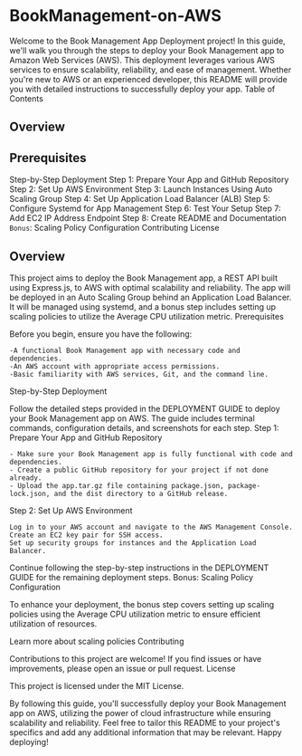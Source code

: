 # BookManagement-on-AWS

Welcome to the Book Management App Deployment project! In this guide, we'll walk you through the steps to deploy your Book Management app to Amazon Web Services (AWS). This deployment leverages various AWS services to ensure scalability, reliability, and ease of management. Whether you're new to AWS or an experienced developer, this README will provide you with detailed instructions to successfully deploy your app.
Table of Contents

## Overview
## Prerequisites
  Step-by-Step Deployment
      Step 1: Prepare Your App and GitHub Repository
      Step 2: Set Up AWS Environment
      Step 3: Launch Instances Using Auto Scaling Group
      Step 4: Set Up Application Load Balancer (ALB)
      Step 5: Configure Systemd for App Management
      Step 6: Test Your Setup
      Step 7: Add EC2 IP Address Endpoint
      Step 8: Create README and Documentation
    `Bonus`: Scaling Policy Configuration
    Contributing
    License

## Overview

This project aims to deploy the Book Management app, a REST API built using Express.js, to AWS with optimal scalability and reliability. The app will be deployed in an Auto Scaling Group behind an Application Load Balancer. It will be managed using systemd, and a bonus step includes setting up scaling policies to utilize the Average CPU utilization metric.
Prerequisites

Before you begin, ensure you have the following:

    -A functional Book Management app with necessary code and dependencies.
    -An AWS account with appropriate access permissions.
    -Basic familiarity with AWS services, Git, and the command line.

Step-by-Step Deployment

Follow the detailed steps provided in the DEPLOYMENT GUIDE to deploy your Book Management app on AWS. The guide includes terminal commands, configuration details, and screenshots for each step.
Step 1: Prepare Your App and GitHub Repository

    - Make sure your Book Management app is fully functional with code and dependencies.
    - Create a public GitHub repository for your project if not done already.
    - Upload the app.tar.gz file containing package.json, package-lock.json, and the dist directory to a GitHub release.

Step 2: Set Up AWS Environment

    Log in to your AWS account and navigate to the AWS Management Console.
    Create an EC2 key pair for SSH access.
    Set up security groups for instances and the Application Load Balancer.



Continue following the step-by-step instructions in the DEPLOYMENT GUIDE for the remaining deployment steps.
Bonus: Scaling Policy Configuration

To enhance your deployment, the bonus step covers setting up scaling policies using the Average CPU utilization metric to ensure efficient utilization of resources.

Learn more about scaling policies
Contributing

Contributions to this project are welcome! If you find issues or have improvements, please open an issue or pull request.
License

This project is licensed under the MIT License.

By following this guide, you'll successfully deploy your Book Management app on AWS, utilizing the power of cloud infrastructure while ensuring scalability and reliability. Feel free to tailor this README to your project's specifics and add any additional information that may be relevant. Happy deploying!
